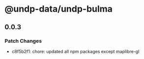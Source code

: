# @undp-data/undp-bulma

## 0.0.3

### Patch Changes

- c8f5b2f1: chore: updated all npm packages except maplibre-gl
